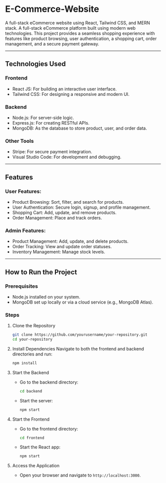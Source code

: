 # E-Commerce-Website
A full-stack eCommerce website using React, Tailwind CSS, and MERN stack.
A full-stack eCommerce platform built using modern web technologies. This project provides a seamless shopping experience with features like product browsing, user authentication, a shopping cart, order management, and a secure payment gateway.

---

## Technologies Used

### Frontend
- React JS: For building an interactive user interface.
- Tailwind CSS: For designing a responsive and modern UI.

### Backend
- Node.js: For server-side logic.
- Express.js: For creating RESTful APIs.
- MongoDB: As the database to store product, user, and order data.

### Other Tools
- Stripe: For secure payment integration.
- Visual Studio Code: For development and debugging.

---

## Features

### User Features:
- Product Browsing: Sort, filter, and search for products.
- User Authentication: Secure login, signup, and profile management.
- Shopping Cart: Add, update, and remove products.
- Order Management: Place and track orders.

### Admin Features:
- Product Management: Add, update, and delete products.
- Order Tracking: View and update order statuses.
- Inventory Management: Manage stock levels.

---

## How to Run the Project

### Prerequisites
- Node.js installed on your system.
- MongoDB set up locally or via a cloud service (e.g., MongoDB Atlas).

### Steps
1. Clone the Repository
   ```bash
   git clone https://github.com/yourusername/your-repository.git
   cd your-repository
   ```

2. Install Dependencies
   Navigate to both the frontend and backend directories and run:
   ```bash
   npm install
   ```

3. Start the Backend
   - Go to the backend directory:
     ```bash
     cd backend
     ```
   - Start the server:
     ```bash
     npm start
     ```

4. Start the Frontend
   - Go to the frontend directory:
     ```bash
     cd frontend
     ```
   - Start the React app:
     ```bash
     npm start
     ```

5. Access the Application
   - Open your browser and navigate to `http://localhost:3000`.
